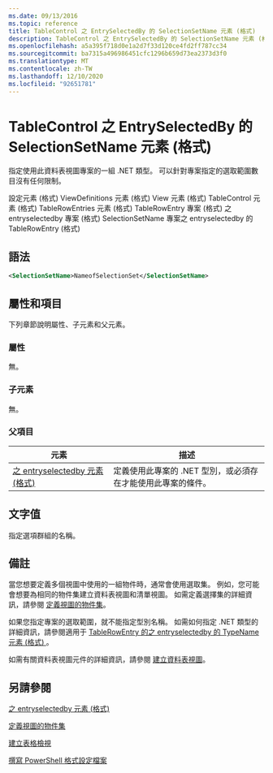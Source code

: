```yaml
---
ms.date: 09/13/2016
ms.topic: reference
title: TableControl 之 EntrySelectedBy 的 SelectionSetName 元素 (格式)
description: TableControl 之 EntrySelectedBy 的 SelectionSetName 元素 (格式)
ms.openlocfilehash: a5a395f718d0e1a2d7f33d120ce4fd2ff787cc34
ms.sourcegitcommit: ba7315a496986451cfc1296b659d73ea2373d3f0
ms.translationtype: MT
ms.contentlocale: zh-TW
ms.lasthandoff: 12/10/2020
ms.locfileid: "92651781"
---
```

# <a name="selectionsetname-element-for-entryselectedby-for-tablecontrol-format"></a>TableControl 之 EntrySelectedBy 的 SelectionSetName 元素 (格式)

指定使用此資料表視圖專案的一組 .NET 類型。 可以針對專案指定的選取範圍數目沒有任何限制。

設定元素 (格式) ViewDefinitions 元素 (格式) View 元素 (格式) TableControl 元素 (格式) TableRowEntries 元素 (格式) TableRowEntry 專案 (格式) 之 entryselectedby 專案 (格式) SelectionSetName 專案之 entryselectedby 的 TableRowEntry (格式) 

## <a name="syntax"></a>語法

```xml
<SelectionSetName>NameofSelectionSet</SelectionSetName>
```

## <a name="attributes-and-elements"></a>屬性和項目

下列章節說明屬性、子元素和父元素。

### <a name="attributes"></a>屬性

無。

### <a name="child-elements"></a>子元素

無。

### <a name="parent-elements"></a>父項目

|元素|描述|
|-------------|-----------------|
|[之 entryselectedby 元素 (格式) ](./entryselectedby-element-for-tablerowentry-for-tablecontrol-format.md)|定義使用此專案的 .NET 型別，或必須存在才能使用此專案的條件。|

## <a name="text-value"></a>文字值

指定選項群組的名稱。

## <a name="remarks"></a>備註

當您想要定義多個視圖中使用的一組物件時，通常會使用選取集。 例如，您可能會想要為相同的物件集建立資料表視圖和清單視圖。 如需定義選擇集的詳細資訊，請參閱 [定義視圖的物件集](./defining-selection-sets.md)。

如果您指定專案的選取範圍，就不能指定型別名稱。 如需如何指定 .NET 類型的詳細資訊，請參閱適用于 [TableRowEntry 的之 entryselectedby 的 TypeName 元素 (格式) ](./typename-element-for-entryselectedby-for-tablecontrol-format.md)。

如需有關資料表視圖元件的詳細資訊，請參閱 [建立資料表視圖](./creating-a-table-view.md)。

## <a name="see-also"></a>另請參閱

[之 entryselectedby 元素 (格式) ](./entryselectedby-element-for-tablerowentry-for-tablecontrol-format.md)

[定義視圖的物件集](./defining-selection-sets.md)

[建立表格檢視](./creating-a-table-view.md)

[撰寫 PowerShell 格式設定檔案](./writing-a-powershell-formatting-file.md)
